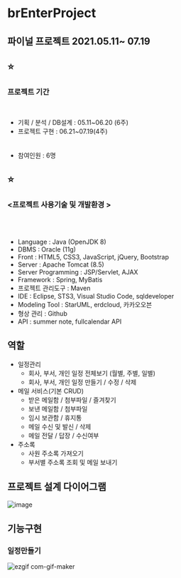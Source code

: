 # brEnterProject

<h2>파이널 프로젝트 2021.05.11~ 07.19</h2>

## :star: <h3>프로젝트 기간</h3><br>
* 기획 / 분석 / DB설계 : 05.11~06.20 (6주)<br>
* 프로젝트 구현 : 06.21~07.19(4주)<br><br><br>
* 참여인원 : 6명


## :star: <h3><프로젝트 사용기술 및 개발환경 ></h3><br><br>

* Language : Java (OpenJDK 8)
* DBMS : Oracle (11g)
* Front : HTML5, CSS3, JavaScript, jQuery, Bootstrap
* Server : Apache Tomcat (8.5)
* Server Programming : JSP/Servlet, AJAX
* Framework : Spring, MyBatis
* 프로젝트 관리도구 : Maven
* IDE : Eclipse, STS3, Visual Studio Code, sqldeveloper
* Modeling Tool : StarUML, erdcloud, 카카오오븐
* 형상 관리 : Github
* API : summer note, fullcalendar API


## 역할
* 일정관리 
  * 회사, 부서, 개인 일정 전체보기 (월별, 주별, 일별)
  * 회사, 부서, 개인 일정 만들기 / 수정 / 삭제
* 메일 서비스(기본 CRUD)
  * 받은 메일함 / 첨부파일 / 즐겨찾기 
  * 보낸 메일함 / 첨부파일
  * 임시 보관함 / 휴지통
  * 메일 수신 및 발신 / 삭제
  * 메일 전달 / 답장 / 수신여부
* 주소록
  * 사원 주소록 가져오기
  * 부서별 주소록 조회 및 메일 보내기
  
## 프로젝트 설계 다이어그램
  ![image](https://user-images.githubusercontent.com/74170717/127417964-04248788-4998-4350-823f-4f1b21c0ed8e.png)

## 기능구현 
 ### 일정만들기
  ![ezgif com-gif-maker](https://user-images.githubusercontent.com/74170717/127418382-2b88e878-9c19-40a3-a992-a8c8fee0b650.gif)

